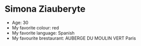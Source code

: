 # Simona Ziauberyte
* Age: 30
* My favorite colour: red
* My favorite language: Spanish
* My favourite brestaurant: AUBERGE DU MOULIN VERT Paris
